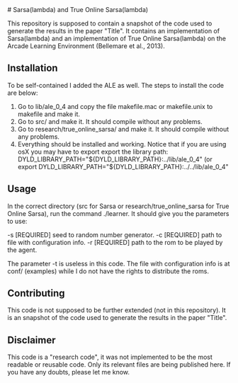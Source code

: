 <snippet>
# Sarsa(lambda) and True Online Sarsa(lambda)

This repository is supposed to contain a snapshot of the code used to generate the results in the paper "Title". It contains an implementation of Sarsa(lambda) and an implementation of True Online Sarsa(lambda) on the Arcade Learning Environment (Bellemare et al., 2013).

## Installation

To be self-contained I added the ALE as well. The steps to install the code are below:

1. Go to lib/ale_0_4 and copy the file makefile.mac or makefile.unix to makefile and make it.
2. Go to src/ and make it. It should compile without any problems.
3. Go to research/true_online_sarsa/ and make it. It should compile without any problems.
4. Everything should be installed and working. Notice that if you are using osX you may have to export export the library path: DYLD_LIBRARY_PATH="${DYLD_LIBRARY_PATH}:../lib/ale_0_4" (or export DYLD_LIBRARY_PATH="${DYLD_LIBRARY_PATH}:../../lib/ale_0_4"

## Usage

In the correct directory (src for Sarsa or research/true_online_sarsa for True Online Sarsa), run the command ./learner. It should give you the parameters to use:

   -s     [REQUIRED] seed to random number generator.
   -c     [REQUIRED] path to file with configuration info.
   -r     [REQUIRED] path to the rom to be played by the agent.

The parameter -t is useless in this code. The file with configuration info is at conf/ (examples) while I do not have the rights to distribute the roms.

## Contributing

This code is not supposed to be further extended (not in this repository). It is an snapshot of the code used to generate the results in the paper "Title".

## Disclaimer

This code is a "research code", it was not implemented to be the most readable or reusable code. Only its relevant files are being published here. If you have any doubts, please let me know.

</snippet>
